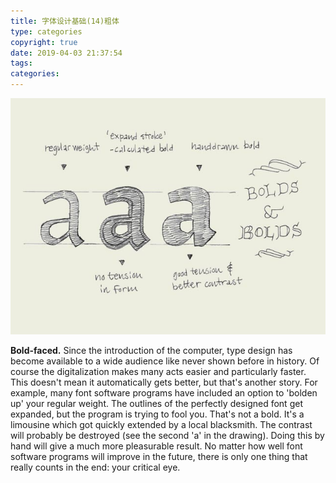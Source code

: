 ```yaml
---
title: 字体设计基础(14)粗体
type: categories
copyright: true
date: 2019-04-03 21:37:54
tags:
categories:
---
```


![img](字体设计基础-14-粗体/typebasics-14.jpg)

**Bold-faced.** Since the introduction of the computer, type design has become available to a wide audience like never shown before in history. Of course the digitalization makes many acts easier and particularly faster. This doesn't mean it automatically gets better, but that's another story. For example, many font software programs have included an option to 'bolden up' your regular weight. The outlines of the perfectly designed font get expanded, but the program is trying to fool you. That's not a bold. It's a limousine which got quickly extended by a local blacksmith. The contrast will probably be destroyed (see the second 'a' in the drawing). Doing this by hand will give a much more pleasurable result. No matter how well font software programs will improve in the future, there is only one thing that really counts in the end: your critical eye.